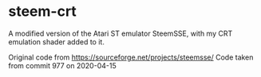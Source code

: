 # steem-crt
A modified version of the Atari ST emulator SteemSSE, with my CRT emulation shader added to it.

Original code from https://sourceforge.net/projects/steemsse/
Code taken from commit 977 on 2020-04-15
